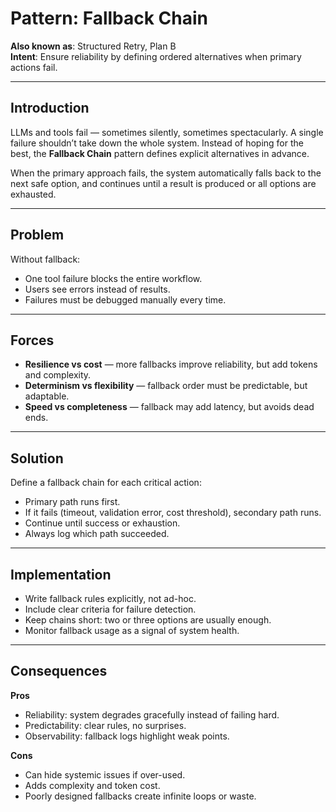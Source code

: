 # Pattern: Fallback Chain

**Also known as**: Structured Retry, Plan B  
**Intent**: Ensure reliability by defining ordered alternatives when primary actions fail.

---

## Introduction

LLMs and tools fail — sometimes silently, sometimes spectacularly. A single failure shouldn’t take down the whole system. Instead of hoping for the best, the **Fallback Chain** pattern defines explicit alternatives in advance.

When the primary approach fails, the system automatically falls back to the next safe option, and continues until a result is produced or all options are exhausted.

---

## Problem

Without fallback:  
- One tool failure blocks the entire workflow.  
- Users see errors instead of results.  
- Failures must be debugged manually every time.  

---

## Forces

- **Resilience vs cost** — more fallbacks improve reliability, but add tokens and complexity.  
- **Determinism vs flexibility** — fallback order must be predictable, but adaptable.  
- **Speed vs completeness** — fallback may add latency, but avoids dead ends.  

---

## Solution

Define a fallback chain for each critical action:  

- Primary path runs first.  
- If it fails (timeout, validation error, cost threshold), secondary path runs.  
- Continue until success or exhaustion.  
- Always log which path succeeded.  

---

## Implementation

- Write fallback rules explicitly, not ad-hoc.  
- Include clear criteria for failure detection.  
- Keep chains short: two or three options are usually enough.  
- Monitor fallback usage as a signal of system health.  

---

## Consequences

**Pros**  
- Reliability: system degrades gracefully instead of failing hard.  
- Predictability: clear rules, no surprises.  
- Observability: fallback logs highlight weak points.  

**Cons**  
- Can hide systemic issues if over-used.  
- Adds complexity and token cost.  
- Poorly designed fallbacks create infinite loops or waste.  
